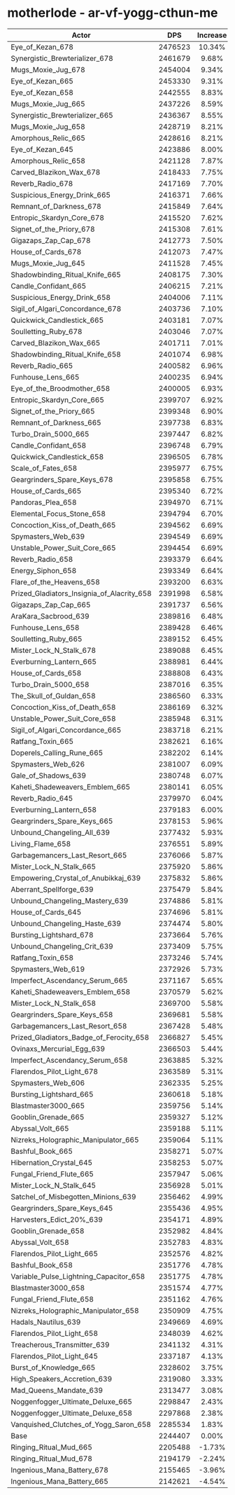 # motherlode - ar-vf-yogg-cthun-me
| Actor | DPS | Increase |
|---|:---:|:---:|
|Eye_of_Kezan_678|2476523|10.34%|
|Synergistic_Brewterializer_678|2461679|9.68%|
|Mugs_Moxie_Jug_678|2454004|9.34%|
|Eye_of_Kezan_665|2453330|9.31%|
|Eye_of_Kezan_658|2442555|8.83%|
|Mugs_Moxie_Jug_665|2437226|8.59%|
|Synergistic_Brewterializer_665|2436367|8.55%|
|Mugs_Moxie_Jug_658|2428719|8.21%|
|Amorphous_Relic_665|2428616|8.21%|
|Eye_of_Kezan_645|2423886|8.00%|
|Amorphous_Relic_658|2421128|7.87%|
|Carved_Blazikon_Wax_678|2418433|7.75%|
|Reverb_Radio_678|2417169|7.70%|
|Suspicious_Energy_Drink_665|2416371|7.66%|
|Remnant_of_Darkness_678|2415849|7.64%|
|Entropic_Skardyn_Core_678|2415520|7.62%|
|Signet_of_the_Priory_678|2415308|7.61%|
|Gigazaps_Zap_Cap_678|2412773|7.50%|
|House_of_Cards_678|2412073|7.47%|
|Mugs_Moxie_Jug_645|2411528|7.45%|
|Shadowbinding_Ritual_Knife_665|2408175|7.30%|
|Candle_Confidant_665|2406215|7.21%|
|Suspicious_Energy_Drink_658|2404006|7.11%|
|Sigil_of_Algari_Concordance_678|2403736|7.10%|
|Quickwick_Candlestick_665|2403181|7.07%|
|Soulletting_Ruby_678|2403046|7.07%|
|Carved_Blazikon_Wax_665|2401711|7.01%|
|Shadowbinding_Ritual_Knife_658|2401074|6.98%|
|Reverb_Radio_665|2400582|6.96%|
|Funhouse_Lens_665|2400235|6.94%|
|Eye_of_the_Broodmother_658|2400005|6.93%|
|Entropic_Skardyn_Core_665|2399707|6.92%|
|Signet_of_the_Priory_665|2399348|6.90%|
|Remnant_of_Darkness_665|2397738|6.83%|
|Turbo_Drain_5000_665|2397447|6.82%|
|Candle_Confidant_658|2396748|6.79%|
|Quickwick_Candlestick_658|2396505|6.78%|
|Scale_of_Fates_658|2395977|6.75%|
|Geargrinders_Spare_Keys_678|2395858|6.75%|
|House_of_Cards_665|2395340|6.72%|
|Pandoras_Plea_658|2394970|6.71%|
|Elemental_Focus_Stone_658|2394794|6.70%|
|Concoction_Kiss_of_Death_665|2394562|6.69%|
|Spymasters_Web_639|2394549|6.69%|
|Unstable_Power_Suit_Core_665|2394454|6.69%|
|Reverb_Radio_658|2393379|6.64%|
|Energy_Siphon_658|2393349|6.64%|
|Flare_of_the_Heavens_658|2393200|6.63%|
|Prized_Gladiators_Insignia_of_Alacrity_658|2391998|6.58%|
|Gigazaps_Zap_Cap_665|2391737|6.56%|
|AraKara_Sacbrood_639|2389816|6.48%|
|Funhouse_Lens_658|2389428|6.46%|
|Soulletting_Ruby_665|2389152|6.45%|
|Mister_Lock_N_Stalk_678|2389088|6.45%|
|Everburning_Lantern_665|2388981|6.44%|
|House_of_Cards_658|2388808|6.43%|
|Turbo_Drain_5000_658|2387016|6.35%|
|The_Skull_of_Guldan_658|2386560|6.33%|
|Concoction_Kiss_of_Death_658|2386169|6.32%|
|Unstable_Power_Suit_Core_658|2385948|6.31%|
|Sigil_of_Algari_Concordance_665|2383718|6.21%|
|Ratfang_Toxin_665|2382621|6.16%|
|Doperels_Calling_Rune_665|2382202|6.14%|
|Spymasters_Web_626|2381007|6.09%|
|Gale_of_Shadows_639|2380748|6.07%|
|Kaheti_Shadeweavers_Emblem_665|2380141|6.05%|
|Reverb_Radio_645|2379970|6.04%|
|Everburning_Lantern_658|2379183|6.00%|
|Geargrinders_Spare_Keys_665|2378153|5.96%|
|Unbound_Changeling_All_639|2377432|5.93%|
|Living_Flame_658|2376551|5.89%|
|Garbagemancers_Last_Resort_665|2376066|5.87%|
|Mister_Lock_N_Stalk_665|2375920|5.86%|
|Empowering_Crystal_of_Anubikkaj_639|2375832|5.86%|
|Aberrant_Spellforge_639|2375479|5.84%|
|Unbound_Changeling_Mastery_639|2374886|5.81%|
|House_of_Cards_645|2374696|5.81%|
|Unbound_Changeling_Haste_639|2374474|5.80%|
|Bursting_Lightshard_678|2373664|5.76%|
|Unbound_Changeling_Crit_639|2373409|5.75%|
|Ratfang_Toxin_658|2373246|5.74%|
|Spymasters_Web_619|2372926|5.73%|
|Imperfect_Ascendancy_Serum_665|2371167|5.65%|
|Kaheti_Shadeweavers_Emblem_658|2370579|5.62%|
|Mister_Lock_N_Stalk_658|2369700|5.58%|
|Geargrinders_Spare_Keys_658|2369681|5.58%|
|Garbagemancers_Last_Resort_658|2367428|5.48%|
|Prized_Gladiators_Badge_of_Ferocity_658|2366827|5.45%|
|Ovinaxs_Mercurial_Egg_639|2366503|5.44%|
|Imperfect_Ascendancy_Serum_658|2363885|5.32%|
|Flarendos_Pilot_Light_678|2363589|5.31%|
|Spymasters_Web_606|2362335|5.25%|
|Bursting_Lightshard_665|2360618|5.18%|
|Blastmaster3000_665|2359756|5.14%|
|Gooblin_Grenade_665|2359327|5.12%|
|Abyssal_Volt_665|2359188|5.11%|
|Nizreks_Holographic_Manipulator_665|2359064|5.11%|
|Bashful_Book_665|2358271|5.07%|
|Hibernation_Crystal_645|2358253|5.07%|
|Fungal_Friend_Flute_665|2357947|5.06%|
|Mister_Lock_N_Stalk_645|2356928|5.01%|
|Satchel_of_Misbegotten_Minions_639|2356462|4.99%|
|Geargrinders_Spare_Keys_645|2355436|4.95%|
|Harvesters_Edict_20%_639|2354171|4.89%|
|Gooblin_Grenade_658|2352982|4.84%|
|Abyssal_Volt_658|2352783|4.83%|
|Flarendos_Pilot_Light_665|2352576|4.82%|
|Bashful_Book_658|2351776|4.78%|
|Variable_Pulse_Lightning_Capacitor_658|2351775|4.78%|
|Blastmaster3000_658|2351574|4.77%|
|Fungal_Friend_Flute_658|2351162|4.76%|
|Nizreks_Holographic_Manipulator_658|2350909|4.75%|
|Hadals_Nautilus_639|2349669|4.69%|
|Flarendos_Pilot_Light_658|2348039|4.62%|
|Treacherous_Transmitter_639|2341132|4.31%|
|Flarendos_Pilot_Light_645|2337187|4.13%|
|Burst_of_Knowledge_665|2328602|3.75%|
|High_Speakers_Accretion_639|2319080|3.33%|
|Mad_Queens_Mandate_639|2313477|3.08%|
|Noggenfogger_Ultimate_Deluxe_665|2298847|2.43%|
|Noggenfogger_Ultimate_Deluxe_658|2297868|2.38%|
|Vanquished_Clutches_of_Yogg_Saron_658|2285534|1.83%|
|Base|2244407|0.00%|
|Ringing_Ritual_Mud_665|2205488|-1.73%|
|Ringing_Ritual_Mud_678|2194179|-2.24%|
|Ingenious_Mana_Battery_678|2155465|-3.96%|
|Ingenious_Mana_Battery_665|2142621|-4.54%|
